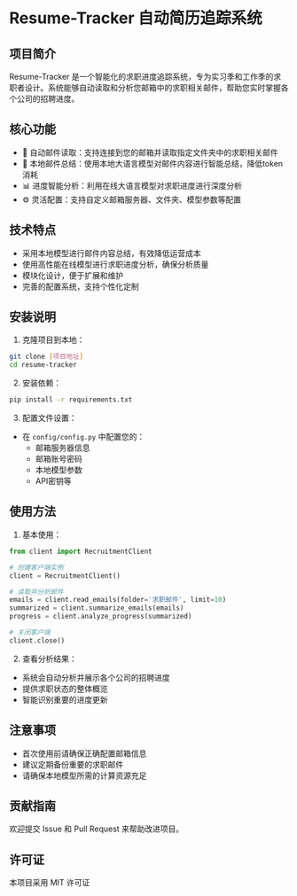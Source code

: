 # Resume-Tracker 自动简历追踪系统

## 项目简介
Resume-Tracker 是一个智能化的求职进度追踪系统，专为实习季和工作季的求职者设计。系统能够自动读取和分析您邮箱中的求职相关邮件，帮助您实时掌握各个公司的招聘进度。

## 核心功能
- 📧 自动邮件读取：支持连接到您的邮箱并读取指定文件夹中的求职相关邮件
- 🤖 本地邮件总结：使用本地大语言模型对邮件内容进行智能总结，降低token消耗
- 📊 进度智能分析：利用在线大语言模型对求职进度进行深度分析
- ⚙️ 灵活配置：支持自定义邮箱服务器、文件夹、模型参数等配置

## 技术特点
- 采用本地模型进行邮件内容总结，有效降低运营成本
- 使用高性能在线模型进行求职进度分析，确保分析质量
- 模块化设计，便于扩展和维护
- 完善的配置系统，支持个性化定制

## 安装说明
1. 克隆项目到本地：
```bash
git clone [项目地址]
cd resume-tracker
```

2. 安装依赖：
```bash
pip install -r requirements.txt
```

3. 配置文件设置：
- 在 `config/config.py` 中配置您的：
  - 邮箱服务器信息
  - 邮箱账号密码
  - 本地模型参数
  - API密钥等

## 使用方法
1. 基本使用：
```python
from client import RecruitmentClient

# 创建客户端实例
client = RecruitmentClient()

# 读取并分析邮件
emails = client.read_emails(folder='求职邮件', limit=10)
summarized = client.summarize_emails(emails)
progress = client.analyze_progress(summarized)

# 关闭客户端
client.close()
```

2. 查看分析结果：
- 系统会自动分析并展示各个公司的招聘进度
- 提供求职状态的整体概览
- 智能识别重要的进度更新

## 注意事项
- 首次使用前请确保正确配置邮箱信息
- 建议定期备份重要的求职邮件
- 请确保本地模型所需的计算资源充足

## 贡献指南
欢迎提交 Issue 和 Pull Request 来帮助改进项目。

## 许可证
本项目采用 MIT 许可证 
